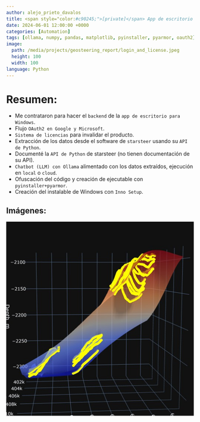 ```yaml
---
author: alejo_prieto_davalos
title: <span style="color:#c90245;">[private]</span> App de escritorio para extracción y reporte de datos de geonavegación
date: 2024-06-01 12:00:00 +0000
categories: [Automation]
tags: [ollama, numpy, pandas, matplotlib, pyinstaller, pyarmor, oauth2]
image:
  path: /media/projects/geosteering_report/login_and_license.jpeg
  height: 100
  width: 100
language: Python
---
```


# Resumen:
- Me contrataron para hacer el `backend` de la `app de escritorio para Windows`.
- Flujo `OAuth2 en Google y Microsoft`.
- `Sistema de licencias` para invalidar el producto.
- Extracción de los datos desde el software de `starsteer` usando su `API de Python`.
- Documenté la `API de Python` de starsteer (no tienen documentación de su API).
- `Chatbot (LLM) con Ollama` alimentado con los datos extraídos, ejecución en `local` o `cloud`.
- Ofuscación del código y creación de ejecutable con `pyinstaller+pyarmor`.
- Creación del instalable de Windows con `Inno Setup`.


## Imágenes:
<img src="/media/projects/geosteering_report/geosteering.jpeg" alt="Geosteering 3D.">

